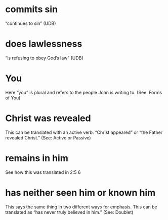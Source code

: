 
 # commits sin 
   “continues to sin” (UDB)
  # does lawlessness 
   “is refusing to obey God’s law” (UDB)
  # You 
   Here “you” is plural and refers to the people John is writing to. (See: Forms of You)
  # Christ was revealed 
   This can be translated with an active verb: “Christ appeared” or
  “the Father revealed Christ.” (See: Active or Passive)
  # remains in him 
   See how this was translated in 2:5
  6
  # has neither seen him or known him 
   This says the same thing in two different ways
  for emphasis. This can be translated as “has never truly believed in him.” (See: Doublet) 

